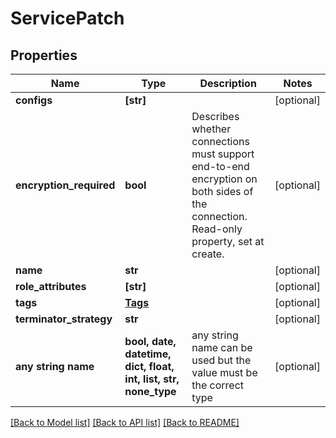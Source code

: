 # ServicePatch


## Properties
Name | Type | Description | Notes
------------ | ------------- | ------------- | -------------
**configs** | **[str]** |  | [optional] 
**encryption_required** | **bool** | Describes whether connections must support end-to-end encryption on both sides of the connection. Read-only property, set at create. | [optional] 
**name** | **str** |  | [optional] 
**role_attributes** | **[str]** |  | [optional] 
**tags** | [**Tags**](Tags.md) |  | [optional] 
**terminator_strategy** | **str** |  | [optional] 
**any string name** | **bool, date, datetime, dict, float, int, list, str, none_type** | any string name can be used but the value must be the correct type | [optional]

[[Back to Model list]](../README.md#documentation-for-models) [[Back to API list]](../README.md#documentation-for-api-endpoints) [[Back to README]](../README.md)


